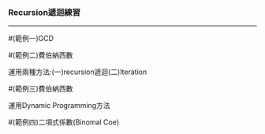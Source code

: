 ### Recursion遞迴練習
-----------------
#(範例一)GCD


#(範例二)費伯納西數

運用兩種方法:(一)recursion遞迴(二)Iteration

#(範例三)費伯納西數 

運用Dynamic Programming方法

#(範例四)二項式係數(Binomal Coe)

